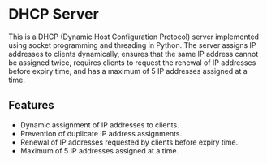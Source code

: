 # DHCP Server

This is a DHCP (Dynamic Host Configuration Protocol) server implemented using socket programming and threading in Python. The server assigns IP addresses to clients dynamically, ensures that the same IP address cannot be assigned twice, requires clients to request the renewal of IP addresses before expiry time, and has a maximum of 5 IP addresses assigned at a time.

## Features

- Dynamic assignment of IP addresses to clients.
- Prevention of duplicate IP address assignments.
- Renewal of IP addresses requested by clients before expiry time.
- Maximum of 5 IP addresses assigned at a time.
